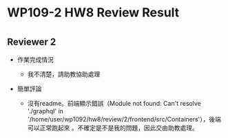 
WP109-2 HW8 Review Result
=========================

# 

## Reviewer 2
- 作業完成情況
	- 我不清楚，請助教協助處理

- 簡單評論
	- 沒有readme。前端顯示錯誤（Module not found: Can't resolve './graphql' in '/home/user/wp1092/hw8/review/2/frontend/src/Containers'），後端可以正常跑起來 。不確定是不是我的問題，因此交由助教處理。

